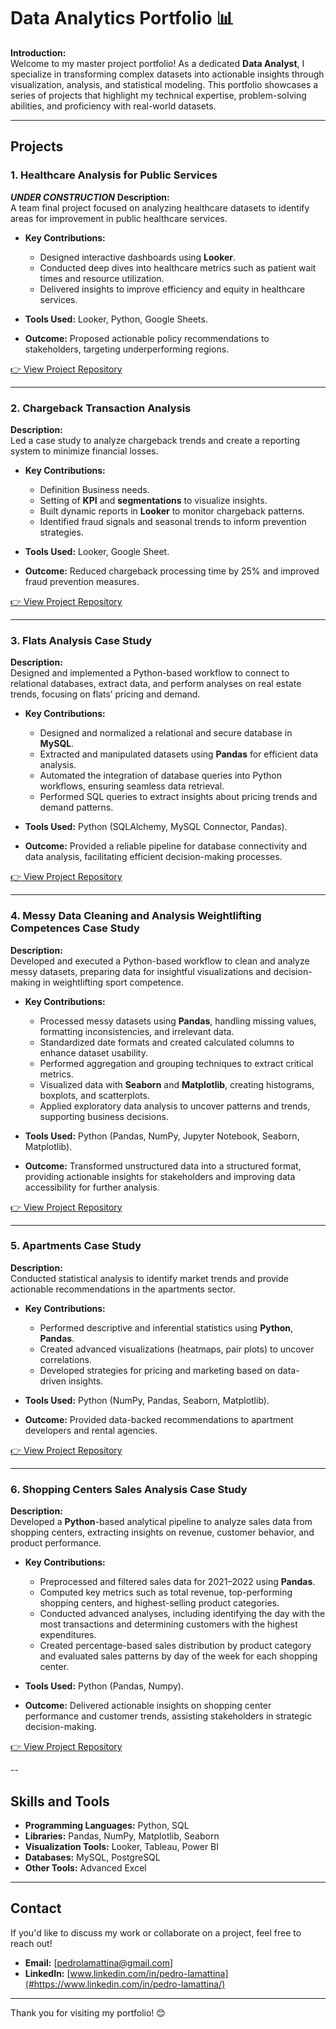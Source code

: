 # Data Analytics Portfolio 📊  

**Introduction:**  
Welcome to my master project portfolio! As a dedicated **Data Analyst**, I specialize in transforming complex datasets into actionable insights through visualization, analysis, and statistical modeling. This portfolio showcases a series of projects that highlight my technical expertise, problem-solving abilities, and proficiency with real-world datasets.  

---

## **Projects**  

### **1. Healthcare Analysis for Public Services**  
***UNDER CONSTRUCTION***
**Description:**  
A team final project focused on analyzing healthcare datasets to identify areas for improvement in public healthcare services.  

- **Key Contributions:**  
  - Designed interactive dashboards using **Looker**.  
  - Conducted deep dives into healthcare metrics such as patient wait times and resource utilization.  
  - Delivered insights to improve efficiency and equity in healthcare services.  

- **Tools Used:** Looker, Python, Google Sheets.  
- **Outcome:** Proposed actionable policy recommendations to stakeholders, targeting underperforming regions.  

[👉 View Project Repository](#)  

---

### **2. Chargeback Transaction Analysis**  
**Description:**  
Led a case study to analyze chargeback trends and create a reporting system to minimize financial losses.  

- **Key Contributions:**  
  - Definition Business needs.
  - Setting of **KPI** and **segmentations** to visualize insights.  
  - Built dynamic reports in **Looker** to monitor chargeback patterns.  
  - Identified fraud signals and seasonal trends to inform prevention strategies.  

- **Tools Used:** Looker, Google Sheet.  
- **Outcome:** Reduced chargeback processing time by 25% and improved fraud prevention measures.  

[👉 View Project Repository](#)  

---

### **3. Flats Analysis Case Study**  

**Description:**  
Designed and implemented a Python-based workflow to connect to relational databases, extract data, and perform analyses on real estate trends, focusing on flats’ pricing and demand.  

- **Key Contributions:**  
  - Designed and normalized a relational and secure database in **MySQL**.  
  - Extracted and manipulated datasets using **Pandas** for efficient data analysis.  
  - Automated the integration of database queries into Python workflows, ensuring seamless data retrieval.  
  - Performed SQL queries to extract insights about pricing trends and demand patterns.  

- **Tools Used:** Python (SQLAlchemy, MySQL Connector, Pandas).  
- **Outcome:** Provided a reliable pipeline for database connectivity and data analysis, facilitating efficient decision-making processes.

[👉 View Project Repository](#)  

---

### **4. Messy Data Cleaning and Analysis Weightlifting Competences Case Study**  

**Description:**  
Developed and executed a Python-based workflow to clean and analyze messy datasets, preparing data for insightful visualizations and decision-making in weightlifting sport competence.  

- **Key Contributions:**  
  - Processed messy datasets using **Pandas**, handling missing values, formatting inconsistencies, and irrelevant data.  
  - Standardized date formats and created calculated columns to enhance dataset usability.  
  - Performed aggregation and grouping techniques to extract critical metrics.
  - Visualized data with **Seaborn** and **Matplotlib**, creating histograms, boxplots, and scatterplots.   
  - Applied exploratory data analysis to uncover patterns and trends, supporting business decisions.  

- **Tools Used:** Python (Pandas, NumPy, Jupyter Notebook, Seaborn, Matplotlib).  
- **Outcome:** Transformed unstructured data into a structured format, providing actionable insights for stakeholders and improving data accessibility for further analysis.

[👉 View Project Repository](#) 

---

### **5. Apartments Case Study**  
**Description:**  
Conducted statistical analysis to identify market trends and provide actionable recommendations in the apartments sector.  

- **Key Contributions:**  
  - Performed descriptive and inferential statistics using **Python**, **Pandas**.  
  - Created advanced visualizations (heatmaps, pair plots) to uncover correlations.  
  - Developed strategies for pricing and marketing based on data-driven insights.  

- **Tools Used:** Python (NumPy, Pandas, Seaborn, Matplotlib).  
- **Outcome:** Provided data-backed recommendations to apartment developers and rental agencies.  

[👉 View Project Repository](#)  

---

### **6. Shopping Centers Sales Analysis Case Study**  

**Description:**  
Developed a **Python**-based analytical pipeline to analyze sales data from shopping centers, extracting insights on revenue, customer behavior, and product performance.  

- **Key Contributions:**  
  - Preprocessed and filtered sales data for 2021–2022 using **Pandas**.  
  - Computed key metrics such as total revenue, top-performing shopping centers, and highest-selling product categories.  
  - Conducted advanced analyses, including identifying the day with the most transactions and determining customers with the highest expenditures.  
  - Created percentage-based sales distribution by product category and evaluated sales patterns by day of the week for each shopping center.  

- **Tools Used:** Python (Pandas, Numpy).  
- **Outcome:** Delivered actionable insights on shopping center performance and customer trends, assisting stakeholders in strategic decision-making.

[👉 View Project Repository](#)

--

## **Skills and Tools**  
- **Programming Languages:** Python, SQL  
- **Libraries:** Pandas, NumPy, Matplotlib, Seaborn  
- **Visualization Tools:** Looker, Tableau, Power BI  
- **Databases:** MySQL, PostgreSQL  
- **Other Tools:** Advanced Excel  

---

## **Contact**  
If you'd like to discuss my work or collaborate on a project, feel free to reach out!  
- **Email:** [pedrolamattina@gmail.com] 
- **LinkedIn:** [www.linkedin.com/in/pedro-lamattina](#https://www.linkedin.com/in/pedro-lamattina/)   

---

Thank you for visiting my portfolio! 😊  

